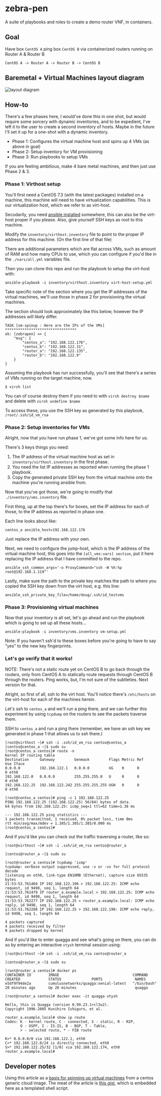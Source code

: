# zebra-pen

A suite of playbooks and roles to create a demo router VNF, in containers.

## Goal

Have box `CentOS A` ping box `CentOS B` via containerized routers running on Router A & Router B

```
CentOS A -> Router A -> Router B -> CentOS B
```

## Baremetal + Virtual Machines layout diagram

![layout diagram](http://i.imgur.com/G9xYib7.png)

## How-to

There's a few phases here, I would've done this in one shot, but would require some sorcery with dynamic inventories, and to be expedient, I've left it to the user to create a second inventory of hosts. Maybe in the future I'll set it up for a one-shot with a dynamic inventory.

* Phase 1: Configures the virtual machine host and spins up 4 VMs (as above in goal)
* Phase 2: Setup inventory for VM provisioning
* Phase 3: Run playbooks to setup VMs

If you are feeling ambitious, make 4 bare metal machines, and then just use Phase 2 & 3.

### Phase 1: Virthost setup

You'll first need a CentOS 7.3 (with the latest packages) installed on a machine, this machine will need to have virtualization capabilities. This is our virtualization host, which we refer to as virt-host.

Secodarily, you need [ansible installed](http://docs.ansible.com/ansible/intro_installation.html) somewhere, this can also be the virt-host proper if you please. Also, give yourself SSH keys as root to this machine.

Modify the `inventory/virthost.inventory` file to point to the proper IP address for this machine. (On the first line of that file)

There are additional parameters which are flat across VMs, such as amount of RAM and how many CPUs to use, which you can configure if you'd like in the `./vars/all.yml` variables file.

Then you can clone this repo and run the playbook to setup the virt-host with:

```
ansible-playbook -i inventory/virthost.inventory virt-host-setup.yml
```

Take specific note of the section where you get the IP addresses of the virtual machines, we'll use those in phase 2 for provisioning the virtual 
machines.

The section should look approximately like this below, however the IP addresses will likely differ.

```
TASK [vm-spinup : Here are the IPs of the VMs] *********************************
ok: [zebrapen] => {
    "msg": {
        "centos_a": "192.168.122.176", 
        "centos_b": "192.168.122.31", 
        "router_a": "192.168.122.135", 
        "router_b": "192.168.122.9"
    }
}
```

Assuming the playbook has run successfully, you'll see that there's a series of VMs running on the target machine, now.

```
$ virsh list
```

You can of course destroy them if you need to with `virsh destroy $name` and delete with `virsh undefine $name`

To access these, you use the SSH key as generated by this playbook, `/root/.ssh/id_vm_rsa`

### Phase 2: Setup inventories for VMs

Alright, now that you have run phase 1, we've got some info here for us. 

There's 3 keys things you need:

1. The IP address of the virtual machine host as set in `inventory/virthost.inventory` in the first phase.
2. You need the list IP addresses as reported when running the phase 1 playbook.
3. Copy the generated private SSH key from the virtual machine onto the machine you're running ansible from.

Now that you've got those, we're going to modify that `./inventory/vms.inventory` file.

First thing, up at the top there's for boxes, set the IP address for each of those, to the IP address as reported in phase one.

Each line looks about like:

```
centos_a ansible_host=192.168.122.176
```

Just replace the IP address with your own.

Next, we need to configure the jump-host, which is the IP address of the virtual machine host, this goes into the `[all_vms:vars] section`, put it here replacing the IP address that I have committed to the repo.

```
ansible_ssh_common_args='-o ProxyCommand="ssh -W %h:%p root@192.168.1.119"'
```

Lastly, make sure the path to the private key matches the path to where you copied the SSH key down from the virt host, e.g. this line:

```
ansible_ssh_private_key_file=/home/doug/.ssh/id_testvms
```

### Phase 3: Provisioning virtual machines

Now that your inventory is all set, let's go ahead and run the playbook which is going to set up all these hosts...

```
ansible-playbook -i inventory/vms.inventory vm-setup.yml 
```

Note: If you haven't ssh'd to these boxes before you're going to have to say "yes" to the new key fingerprints.

### Let's go verify that it works!

NOTE: There's not a static route yet on CentOS B to go back through the routers, only from CentOS A to statically route requests through CentOS B through the routers. Ping works, but, I'm not sure of the subtleties. Next version for that.

Alright, so first of all, ssh to the virt host. You'll notice there's `/etc/hosts` on the virt-host for each of the machines herein.

Let's ssh to `centos_a` and we'll run a ping there, and we can further this experiment by using `tcpdump` on the routers to see the packets traverse them.

SSH to `centos_a` and run a ping there (remember, we have an ssh key we generated in phase 1 that allows us to ssh there.)

```
[root@virthost ~]# ssh -i .ssh/id_vm_rsa centos@centos_a
[centos@centos_a ~]$ sudo su
[root@centos_a centos]# route -n
Kernel IP routing table
Destination     Gateway         Genmask         Flags Metric Ref    Use Iface
0.0.0.0         192.168.122.1   0.0.0.0         UG    0      0        0 eth0
192.168.122.0   0.0.0.0         255.255.255.0   U     0      0        0 eth0
192.168.122.25  192.168.122.242 255.255.255.255 UGH   0      0        0 eth0

[root@centos_a centos]# ping -c 1 192.168.122.25
PING 192.168.122.25 (192.168.122.25) 56(84) bytes of data.
64 bytes from 192.168.122.25: icmp_seq=1 ttl=62 time=1.38 ms

--- 192.168.122.25 ping statistics ---
1 packets transmitted, 1 received, 0% packet loss, time 0ms
rtt min/avg/max/mdev = 1.385/1.385/1.385/0.000 ms
[root@centos_a centos]# 

```

And if you'd like you can check out the traffic traversing a router, like so:

```
[root@virthost ~]# ssh -i .ssh/id_vm_rsa centos@router_a

[centos@router_a ~]$ sudo su

[root@router_a centos]# tcpdump 'icmp'
tcpdump: verbose output suppressed, use -v or -vv for full protocol decode
listening on eth0, link-type EN10MB (Ethernet), capture size 65535 bytes
21:53:53.761404 IP 192.168.122.196 > 192.168.122.25: ICMP echo request, id 9498, seq 1, length 64
21:53:53.761479 IP router_a.example.local > 192.168.122.25: ICMP echo request, id 9498, seq 1, length 64
21:53:53.762277 IP 192.168.122.25 > router_a.example.local: ICMP echo reply, id 9498, seq 1, length 64
21:53:53.762288 IP 192.168.122.25 > 192.168.122.196: ICMP echo reply, id 9498, seq 1, length 64

4 packets captured
4 packets received by filter
0 packets dropped by kernel

```

And if you'd like to enter quagga and see what's going on there, you can do so by entering an interactive `vtysh` terminal session using:

```
[root@virthost ~]# ssh -i .ssh/id_vm_rsa centos@router_a

[centos@router_a ~]$ sudo su

[root@router_a centos]# docker ps
CONTAINER ID        IMAGE                                  COMMAND             CREATED             STATUS              PORTS               NAMES
e5df9f94de2a        cumulusnetworks/quagga:xenial-latest   "/bin/bash"         20 minutes ago      Up 20 minutes                           quagga

[root@router_a centos]# docker exec -it quagga vtysh

Hello, this is Quagga (version 0.99.23.1+cl3u2).
Copyright 1996-2005 Kunihiro Ishiguro, et al.

router_a.example.local# show ip route
Codes: K - kernel route, C - connected, S - static, R - RIP,
       O - OSPF, I - IS-IS, B - BGP, T - Table,
       > - selected route, * - FIB route

K>* 0.0.0.0/0 via 192.168.122.1, eth0
C>* 192.168.122.0/24 is directly connected, eth0
S>* 192.168.122.25/32 [1/0] via 192.168.122.174, eth0
router_a.example.local# 

```

## Developer notes

Using this article as a [basis for spinning up virtual machines](http://giovannitorres.me/create-a-linux-lab-on-kvm-using-cloud-images.html) from a centos generic cloud image. The meat of the article is [this gist](https://gist.github.com/giovtorres/0049cec554179d96e0a8329930a6d724), which is embedded here as a templated shell script.
